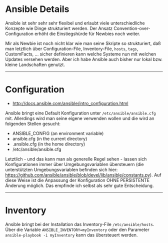 # Ansible Details
Ansible ist sehr sehr sehr flexibel und erlaubt viele unterschiedliche Konzepte wie Dinge strukturiert werden. Der Ansatz Convention-over-Configuration erhöht die Einstiegshürde für Newbies noch weiter.

Mir als Newbie ist noch nicht klar wie man seine Skripte so strukturiert, daß man letztlich über Configuration-File, Inventory-File, `hosts`, `tags`, CustomFacts, ... sicher definieren kann welche Systeme nun mit welchen Updates versehen werden. Aber ich habe Ansible auch bisher nur lokal bzw. kleine Landschaften genutzt.

---

# Configuration
* http://docs.ansible.com/ansible/intro_configuration.html

Ansible bringt eine Default Konfiguration unter `/etc/ansible/ansible.cfg` mit. Allerdings wird man seine eigene verwenden wollen und die wird an folgenden Stellen gesucht:

* ANSIBLE_CONFIG (an environment variable)
* ansible.cfg (in the current directory)
* .ansible.cfg (in the home directory)
* /etc/ansible/ansible.cfg

Letztlich - und das kann man als generelle Regel sehen - lassen sich Konfigurationen immer über Umgebungsvariablen übersteuern (die unterstützten Umgebungsvariablen befinden sich hier: https://github.com/ansible/ansible/blob/devel/lib/ansible/constants.py). Auf diese Weise ist die Anpassung der Konfiguration OHNE PERSISTENTE Änderung möglich. Das empfinde ich selbst als sehr gute Entscheidung. 

---

# Inventory
Ansible bringt bei der Installation das Inventory-File `/etc/ansible/hosts`. Über die Variable `ANSIBLE_INVENTORY=myInventory` oder den Parameter `ansible-playbook -i myInventory` kann das übersteuert werden.